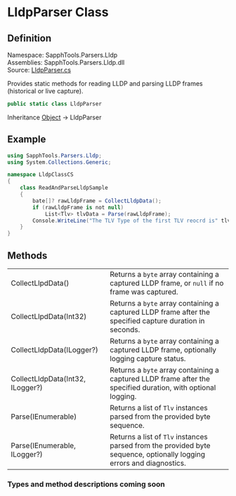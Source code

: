 # LldpParser Class

## Definition

Namespace: SapphTools.Parsers.Lldp  
Assemblies: SapphTools.Parsers.Lldp.dll  
Source: [LldpParser.cs](LLDP_Parser/LldpParser.cs)

Provides static methods for reading LLDP and parsing LLDP frames (historical or live capture).

```csharp
public static class LldpParser
```

Inheritance [Object](https://learn.microsoft.com/en-us/dotnet/api/system.object?view=net-9.0) → LldpParser

## Example

```csharp
using SapphTools.Parsers.Lldp;
using System.Collections.Generic;

namespace LldpClassCS
{
    class ReadAndParseLldpSample
    {
        bate[]? rawLldpFrame = CollectLldpData();
        if (rawLldpFrame is not null)
            List<Tlv> tlvData = Parse(rawLldpFrame);
        Console.WriteLine("The TLV Type of the first TLV reocrd is" tlvData[0].TlvType.ToString());
    }
}
```
## Methods

|   |   |
|---|---|
| CollectLlpdData()                  | Returns a `byte` array containing a captured LLDP frame, or `null` if no frame was captured. |
| CollectLlpdData(Int32)             | Returns a `byte` array containing a captured LLDP frame after the specified capture duration in seconds. |
| CollectLldpData(ILogger?)          | Returns a `byte` array containing a captured LLDP frame, optionally logging capture status. |
| CollectLldpData(Int32, ILogger?)   | Returns a `byte` array containing a captured LLDP frame after the specified duration, with optional logging. |
| Parse(IEnumerable<Byte>)           | Returns a list of `Tlv` instances parsed from the provided byte sequence. |
| Parse(IEnumerable<Byte>, ILogger?) | Returns a list of `Tlv` instances parsed from the provided byte sequence, optionally logging errors and diagnostics. |


### Types and method descriptions coming soon
